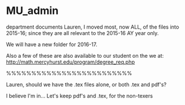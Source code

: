 # MU_admin
department documents
Lauren, I moved most, now ALL, of the files into 2015-16; since they are all relevant to the 2015-16 AY year only.

We will have a new folder for 2016-17.

Also a few of these are also available to our student on the we at:
http://math.mercyhurst.edu/program/degree_req.php

%%%%%%%%%%%%%%%%%%%%%%%%%

Lauren, should we have the .tex files alone, or both .tex and pdf's?

I believe I'm in...
Let's keep pdf's and .tex, for the non-texers
